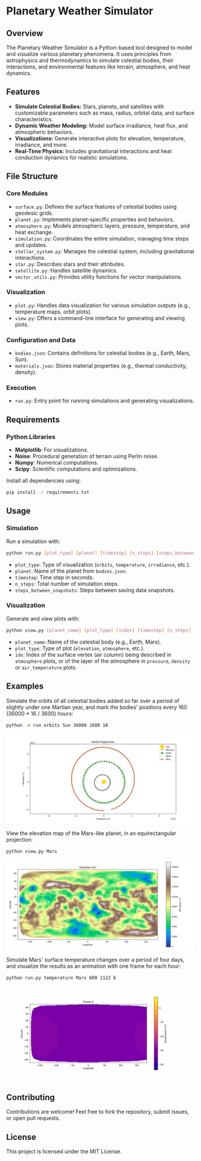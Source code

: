 # Planetary Weather Simulator

## Overview
The Planetary Weather Simulator is a Python-based tool designed to model and visualize various planetary phenomena. It 
uses principles from astrophysics and thermodynamics to simulate celestial bodies, their interactions, and environmental 
features like terrain, atmosphere, and heat dynamics.

## Features
- **Simulate Celestial Bodies:** Stars, planets, and satellites with customizable parameters such as mass, radius, 
orbital data, and surface characteristics.
- **Dynamic Weather Modeling:** Model surface irradiance, heat flux, and atmospheric behaviors.
- **Visualizations:** Generate interactive plots for elevation, temperature, irradiance, and more.
- **Real-Time Physics:** Includes gravitational interactions and heat conduction dynamics for realistic simulations.

## File Structure
### Core Modules
- `surface.py`: Defines the surface features of celestial bodies using geodesic grids.
- `planet.py`: Implements planet-specific properties and behaviors.
- `atmosphere.py`: Models atmospheric layers, pressure, temperature, and heat exchange.
- `simulation.py`: Coordinates the entire simulation, managing time steps and updates.
- `stellar_system.py`: Manages the celestial system, including gravitational interactions.
- `star.py`: Describes stars and their attributes.
- `satellite.py`: Handles satellite dynamics.
- `vector_utils.py`: Provides utility functions for vector manipulations.

### Visualization
- `plot.py`: Handles data visualization for various simulation outputs (e.g., temperature maps, orbit plots).
- `view.py`: Offers a command-line interface for generating and viewing plots.

### Configuration and Data
- `bodies.json`: Contains definitions for celestial bodies (e.g., Earth, Mars, Sun).
- `materials.json`: Stores material properties (e.g., thermal conductivity, density).

### Execution
- `run.py`: Entry point for running simulations and generating visualizations.

## Requirements
### Python Libraries
- **Matplotlib**: For visualizations.
- **Noise**: Procedural generation of terrain using Perlin noise.
- **Numpy**: Numerical computations.
- **Scipy**: Scientific computations and optimizations.

Install all dependencies using:
```bash
pip install -r requirements.txt
```

## Usage
### Simulation
Run a simulation with:
```bash
python run.py [plot_type] [planet] [timestep] [n_steps] [steps_between_snapshots]
```

- `plot_type`: Type of visualization (`orbits`, `temperature`, `irradiance`, etc.).
- `planet`: Name of the planet from `bodies.json`.
- `timestep`: Time step in seconds.
- `n_steps`: Total number of simulation steps.
- `steps_between_snapshots`: Steps between saving data snapshots.

### Visualization
Generate and view plots with:
```bash
python view.py [planet_name] [plot_type] [index] [timestep] [n_steps]
```

- `planet_name`: Name of the celestial body (e.g., Earth, Mars).
- `plot_type`: Type of plot (`elevation`, `atmosphere`, etc.).
- `idx`: Index of the surface vertex (air column) being described in `atmosphere` plots, or of the layer of the 
atmosphere in `pressure`, `density` or `air_temperature` plots.

## Examples
Simulate the orbits of all celestial bodies added so far over a period of slightly under one Martian year, and mark the 
bodies' positions every 160 (36000 * 16 / 3600) hours:
```bash
python -m run orbits Sun 36000 1600 16 
```
![Orbits](images/orbits.png)

View the elevation map of the Mars-like planet, in an equirectangular projection:
```bash
python view.py Mars
```
![Mars-like planet elevation map](images/mars-like_elevation.png)

Simulate Mars' surface temperature changes over a period of four days, and visualize the results as an animation with 
one frame for each hour:
```bash
python run.py temperature Mars 600 1122 6
```
![Mars-like planet worldwide temperature animation](images/mars-like_temperature.gif)

## Contributing
Contributions are welcome! Feel free to fork the repository, submit issues, or open pull requests.

## License
This project is licensed under the MIT License.